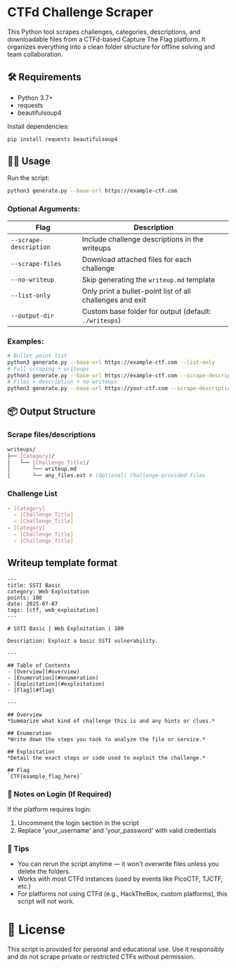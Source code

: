 # CTFd Challenge Scraper

This Python tool scrapes challenges, categories, descriptions, and downloadable files from a CTFd-based Capture The Flag platform. It organizes everything into a clean folder structure for offline solving and team collaboration.

## 🛠 Requirements
- Python 3.7+
- requests
- beautifulsoup4

Install dependencies:
```python
pip install requests beautifulsoup4
```

## 🧑‍💻 Usage
Run the script:
```bash
python3 generate.py --base-url https://example-ctf.com
```

### Optional Arguments:
| Flag                   | Description                                               |
| ---------------------- | --------------------------------------------------------- |
| `--scrape-description` | Include challenge descriptions in the writeups            |
| `--scrape-files`       | Download attached files for each challenge                |
| `--no-writeup`         | Skip generating the `writeup.md` template                 |
| `--list-only`          | Only print a bullet-point list of all challenges and exit |
| `--output-dir`         | Custom base folder for output (default: `./writeups`)     |

### Examples:
```bash
# Bullet point list
python3 generate.py --base-url https://example-ctf.com --list-only
# Full scraping + writeups
python3 generate.py --base-url https://example-ctf.com --scrape-description --scrape-files
# Files + description + no writeups
python3 generate.py --base-url https://your-ctf.com --scrape-description --scrape-files --no-writeup
```

## 📦 Output Structure
### Scrape files/descriptions
```bash
writeups/
├── [Category]/
│   └── [Challenge_Title]/
│       └── writeup.md
│       └── any_files.ext # (Optional) Challenge-provided files
```
### Challenge List
```bash
- [Category]
  - [Challenge_Title]
  - [Challenge_Title]
- [Category]
  - [Challenge_Title]
  - [Challenge_Title]
```

## Writeup template format
```
---
title: SSTI Basic
category: Web Exploitation
points: 100
date: 2025-07-07
tags: [ctf, web_exploitation]
---

# SSTI Basic | Web Exploitation | 100

Description: Exploit a basic SSTI vulnerability.

---

## Table of Contents
- [Overview](#overview)
- [Enumeration](#enumeration)
- [Exploitation](#exploitation)
- [Flag](#flag)

---

## Overview
*Summarize what kind of challenge this is and any hints or clues.*

## Enumeration
*Write down the steps you took to analyze the file or service.*

## Exploitation
*Detail the exact steps or code used to exploit the challenge.*

## Flag
`CTF{example_flag_here}`
```

### 🔐 Notes on Login (If Required)
If the platform requires login:
1. Uncomment the login section in the script
2. Replace 'your_username' and 'your_password' with valid credentials

### 🧠 Tips
- You can rerun the script anytime — it won't overwrite files unless you delete the folders.
- Works with most CTFd instances (used by events like PicoCTF, TJCTF, etc.)
- For platforms not using CTFd (e.g., HackTheBox, custom platforms), this script will not work.

# 📜 License
This script is provided for personal and educational use. Use it responsibly and do not scrape private or restricted CTFs without permission.